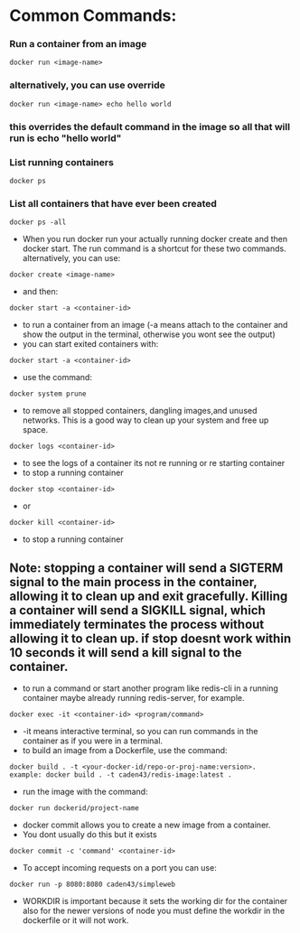 # Common Commands:
### Run a container from an image
```
docker run <image-name> 
```
### alternatively, you can use override
```
docker run <image-name> echo hello world
```
### this overrides the default command in the image so all that will run is echo "hello world"

### List running containers
```
docker ps 
```
### List all containers that have ever been created
```
docker ps -all 
```

- When you run docker run your actually running docker create and then docker start. The run command is a shortcut for these two commands.
alternatively, you can use:
``` 
docker create <image-name> 
```
- and then:
```
docker start -a <container-id> 
```
- to run a container from an image (-a means attach to the container and show the output in the terminal, otherwise you wont see the output)
- you can start exited containers with:
```
docker start -a <container-id>
```
- use the command:
```
docker system prune  
```
- to remove all stopped containers, dangling images,and unused networks. This is a good way to clean up your system and free up space.
```
docker logs <container-id> 
```
- to see the logs of a container its not re running or re starting container 
- to stop a running container
```
docker stop <container-id>
```
- or
``` 
docker kill <container-id>
```
- to stop a running container
## Note: stopping a container will send a SIGTERM signal to the main process in the container, allowing it to clean up and exit gracefully. Killing a container will send a SIGKILL signal, which immediately terminates the process without allowing it to clean up. if stop doesnt work within 10 seconds it will send a kill signal to the container.

- to run a command or start another program like redis-cli in a running container maybe already running redis-server, for example.
```
docker exec -it <container-id> <program/command> 
```
- -it means interactive terminal, so you can run commands in the container as if you were in a terminal. 
- to build an image from a Dockerfile, use the command:
```
docker build . -t <your-docker-id/repo-or-proj-name:version>. 
example: docker build . -t caden43/redis-image:latest .
```
- run the image with the command:
```
docker run dockerid/project-name
```
- docker commit allows you to create a new image from a container.
- You dont usually do this but it exists
```
docker commit -c 'command' <container-id>
```
- To accept incoming requests on a port you can use:
```
docker run -p 8080:8080 caden43/simpleweb
```

- WORKDIR is important because it sets the working dir for the container also for the newer versions of node you must define the workdir in the dockerfile or it will not work.

